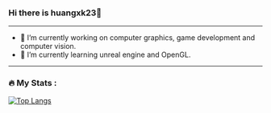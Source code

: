 ### Hi there is huangxk23👋
---
- 🔭 I’m currently working on computer graphics, game development and computer vision.
- 🌱 I’m currently learning unreal engine and OpenGL.

---
### :fire: My Stats :
[![Top Langs](https://github-readme-stats.vercel.app/api/top-langs/?username=huangxk23&layout=compact&theme=vision-friendly-dark)](https://github.com/anuraghazra/github-readme-stats)
